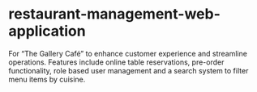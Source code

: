 # restaurant-management-web-application
For “The Gallery Café” to enhance customer experience and streamline operations. Features include online table reservations, pre-order functionality, role based user management and a search system to filter menu items by cuisine.
